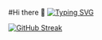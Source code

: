 #Hi there 👋
[![Typing SVG](https://readme-typing-svg.demolab.com?font=Fira+Code&pause=1000&color=1798F7&vCenter=true&width=435&lines=Hello+World!+;This+side+Akshat)](https://git.io/typing-svg)

[![GitHub Streak](https://streak-stats.demolab.com?user=AkshatParihar&theme=github-dark-blue)](https://git.io/streak-stats)
<!--
**AkshatParihar/AkshatParihar** is a ✨ _special_ ✨ repository because its `README.md` (this file) appears on your GitHub profile.

Here are some ideas to get you started:

- 🔭 I’m currently working on ...
- 🌱 I’m currently learning ...
- 👯 I’m looking to collaborate on ...
- 🤔 I’m looking for help with ...
- 💬 Ask me about ...
- 📫 How to reach me: ...
- 😄 Pronouns: ...
- ⚡ Fun fact: ...
-->
